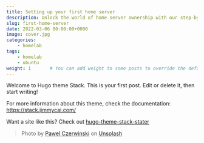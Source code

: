 ```yaml
---
title: Setting up your first home server
description: Unlock the world of home server ownership with our step-by-step guide!.Perfect for beginners, this guide makes server setup easy and accessible. 
slug: first-home-server
date: 2022-03-06 00:00:00+0000
image: cover.jpg
categories:
    - homelab
tags:
    - homelab
    - ubuntu
weight: 1       # You can add weight to some posts to override the default sorting (date descending)
---
```


Welcome to Hugo theme Stack. This is your first post. Edit or delete it, then start writing!

For more information about this theme, check the documentation: https://stack.jimmycai.com/

Want a site like this? Check out [hugo-theme-stack-stater](https://github.com/CaiJimmy/hugo-theme-stack-starter)

> Photo by [Pawel Czerwinski](https://unsplash.com/@pawel_czerwinski) on [Unsplash](https://unsplash.com/)